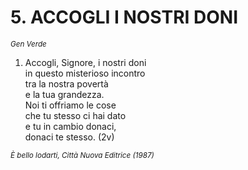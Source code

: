 # 5. ACCOGLI I NOSTRI DONI

<sub><i>Gen Verde</i></sub>
<ol>
	<li>Accogli, Signore, i nostri doni<br>
		in questo misterioso incontro<br>
		tra la nostra povertà<br>
		e la tua grandezza.<br>
		Noi ti offriamo le cose<br>
		che tu stesso ci hai dato<br>
		e tu in cambio donaci,<br>
		donaci te stesso. (2v)</li>
</ol>
<sub><i>È bello lodarti, Città Nuova Editrice (1987)</i></sub>

